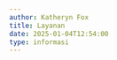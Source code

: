 ```yaml
---
author: Katheryn Fox
title: Layanan
date: 2025-01-04T12:54:00
type: informasi
---
```


<script>
  function titleToUrl(title) {
    return title.toLowerCase().replace(/ /g, '-').replace(/[^\w-]+/g, '');
  }

  const layanan = [
    {
      title: "Sikedip",
      eurl: "https://sikedip.kalbarprov.go.id/",
      thumbnail: "/images/sikedip.jpeg", 
      logo: "/images/sikedip_logo.png"
    },
    {
      title: "PPID Utama",
      eurl: "https://ppid.kalbarprov.go.id/",
      thumbnail: "/images/ppid.jpeg",
      logo: "/images/ppid_logo.png"
    },
    {
      title: "Lapor",
      eurl: "https://www.lapor.go.id/",
      thumbnail: "/images/lapor.jpeg",
      logo: "/images/lapor_logo.png"
    }
  ];

  // Render layanan cards
  document.write('<div class="layanan-container">');
  layanan.forEach(item => {
    const card = `
      <div class="grid-item blog-card-layanan relative text-white rounded-lg shadow-md overflow-hidden p-4" 
           style="width: 280px; height: 160px;">
        <a href="${item.eurl}" class="absolute inset-0" target="_blank">
          <div class="thumbnail-container-layanan" 
               style="background-image: url('${item.thumbnail}'); padding: 20px; background-size: cover; background-repeat: no-repeat; background-position: center;"
               loading="lazy">
            <div class="dark-overlay-layanan"></div>
            <div class="logo-container-layanan">
              <img src="${item.logo}" class="logo-image-layanan" alt="${item.title} logo" loading="lazy">
            </div>
            <div class="eurl-overlay-layanan" style="padding: 10px;">
              <span class="eurl-text-layanan">${item.eurl}</span>
            </div>
            <div class="green-overlay-layanan"></div>
          </div>
        </a>
      </div>
    `;
    document.write(card);
  });
  document.write('</div>');
</script>

<style>
  .layanan-container {
    display: flex;
    justify-content: center;
    align-items: center;
    flex-wrap: wrap;
    gap: 15px;
    padding: 15px;
  }

  .blog-card-layanan {
    background-size: cover;
    background-position: center;
    display: inline-block;
  }

  .thumbnail-container-layanan {
    position: absolute;
    inset: 0;
    transition: background-color 0.3s ease, transform 0.3s ease, background-image 0.3s ease;
  }

  .logo-container-layanan {
    position: absolute;
    inset: 0;
    display: flex;
    align-items: center;
    justify-content: center;
    transition: opacity 0.3s ease;
  }

  .logo-image-layanan {
    max-width: 55%;
    max-height: 55%;
    object-fit: contain;
  }

  .dark-overlay-layanan {
    position: absolute;
    inset: 0;
    background-color: rgba(0, 0, 0, 0.4);
  }

  .eurl-overlay-layanan {
    position: absolute;
    inset: 0;
    display: flex;
    align-items: center;
    justify-content: center;
    opacity: 0;
    transition: opacity 0.3s ease;
  }

  .eurl-text-layanan {
    color: white;
    font-size: 0.95rem;
    font-weight: bold;
    padding: 6px;
    word-wrap: break-word;
    max-width: 100%;
  }

  .green-overlay-layanan {
    position: absolute;
    inset: 0;
    background-color: #03a055;
    opacity: 0;
    transition: opacity 0.3s ease;
    z-index: -1;
  }

  .thumbnail-container-layanan:hover .logo-container-layanan {
    opacity: 0;
  }

  .thumbnail-container-layanan:hover .dark-overlay-layanan {
    display: none;
  }

  .thumbnail-container-layanan:hover .eurl-overlay-layanan {
    opacity: 1;
  }

  .thumbnail-container-layanan:hover .green-overlay-layanan {
    opacity: 0.5;
  }

  .thumbnail-container-layanan:hover {
    transform: scale(1.10);
  }

  @media (max-width: 768px) {
    .blog-card-layanan {
      width: 100%;
      height: auto;
      aspect-ratio: 16 / 9;
    }
  }
</style>
